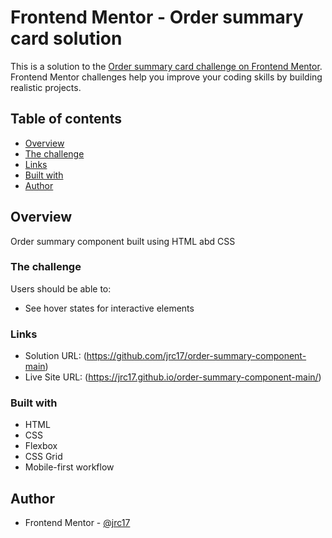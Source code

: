 # Frontend Mentor - Order summary card solution

This is a solution to the [Order summary card challenge on Frontend Mentor](https://www.frontendmentor.io/challenges/order-summary-component-QlPmajDUj). Frontend Mentor challenges help you improve your coding skills by building realistic projects.

## Table of contents

- [Overview](#overview)
- [The challenge](#the-challenge)
- [Links](#links)
- [Built with](#built-with)
- [Author](#author)

## Overview

Order summary component built using HTML abd CSS

### The challenge

Users should be able to:

- See hover states for interactive elements

### Links

- Solution URL: (https://github.com/jrc17/order-summary-component-main)
- Live Site URL: (https://jrc17.github.io/order-summary-component-main/)

### Built with

- HTML
- CSS
- Flexbox
- CSS Grid
- Mobile-first workflow

## Author

- Frontend Mentor - [@jrc17](https://www.frontendmentor.io/profile/jrc17)
